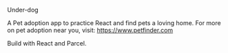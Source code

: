 Under-dog

A Pet adoption app to practice React and find pets a loving home.
For more on pet adoption near you, visit: https://www.petfinder.com 


Build with React and Parcel.


